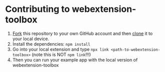 # Contributing to webextension-toolbox

1. [Fork](https://help.github.com/articles/fork-a-repo/) this repository to your own GitHub account and then [clone](https://help.github.com/articles/cloning-a-repository/) it to your local device.
2. Install the dependencies: `npm install`
3. Go into your local extension and type `npx link <path-to-webextension-toolbox>` (note this is NOT `npm link`!!!)
4. Then you can run your example app with the local version of webextension-toolbox
